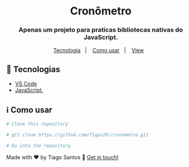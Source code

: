 <h1 align="center">
 Cronômetro
</h1>

<h3 align=center> 
Apenas um projeto para praticas bibliotecas nativas do JavaScript.
</h3>
  
  
<p align="center">
  <a href="#rocket-technologies">Tecnologia</a>&nbsp;&nbsp;&nbsp;|&nbsp;&nbsp;&nbsp;
  <a href="#information_source-how-to-use">Como usar</a>&nbsp;&nbsp;&nbsp;|&nbsp;&nbsp;&nbsp;
  <a href="https://cronometro-gold.vercel.app/">View</a>&nbsp;&nbsp;&nbsp;
</p>

## :rocket: Tecnologias

- [VS Code](https://code.visualstudio.com/)
- [JavaScript.](https://developer.mozilla.org/pt-BR/docs/Web/JavaScript)

## :information_source: Como usar

```bash
# Clone this repository

# git clone https://github.com/Tigas29/cronometro.git

# Go into the repository

```

Made with ♥ by Tiago Santos :wave: [Get in touch!](https://www.linkedin.com/in/tiagosantos-dev/)
